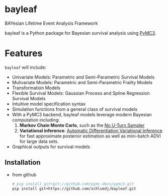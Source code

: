 # bayleaf
BAYesian Lifetime Event Analysis Framework

bayleaf is a Python package for Bayesian survival analysis using [PyMC3](https://github.com/pymc-devs/pymc3).

Features
========
`bayleaf` will include:
-  Univariate Models: Parametric and Semi-Parametric Survival Models
-  Mulivariate Models: Parametric and Semi-Parametric Frailty Models 
-  Transformation Models
-  Flexible Survival Models: Gaussian Process and Spline Regression Survival Models 
-  Intuitive model specification syntax
-  Simulation functions from a general class of survival models 
-  With a PyMC3 backend, bayleaf models leverage modern Bayesian computation including:
   1. **Markov Chain Monte Carlo**, such as the [No U-Turn Sampler](http://www.jmlr.org/papers/v15/hoffman14a.html)
    2. **Variational inference**: [Automatic Differentiation Variational Inference](http://www.jmlr.org/papers/v18/16-107.html)
    for fast approximate posterior estimation as well as mini-batch ADVI
    for large data sets.
- Graphical outputs for survival models

Installation
------------

* from github
    ```bash
    # pip install git+git://github.com/pymc-devs/pymc3.git
    pip install git+https://github.com/schluedj/bayleaf.git
    ```

